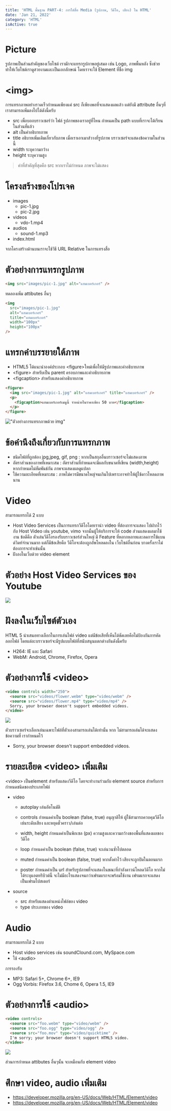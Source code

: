```yaml
---
title: 'HTML พื้นฐาน PART-4: การใส่สื่อ Media (รูปภาพ, วีดีโอ, เสียง) ใน HTML'
date: 'Jan 21, 2022'
category: 'HTML'
isActive: true
---
```


# Picture

รูปภาพเป็นส่วนสำคัญของเว็บไซต์ เรามักจะแทรกรูปภาพอยู่เสมอ เช่น Logo, ภาพพื้นหลัง ซึ่งช่วยทำให้เว็บไซต์เราดูสวยงามและเป็นเอกลักษณ์ โดยเราจะใช้ Element ที่ชื่อ img

# \<img>

การแทรกภาพอย่างรวดเร็วกำหนดเพียงแค่ src ก็เพียงพอที่จะแสดงผลแล้ว แต่ยังมี attribute อื่นๆที่เราสามารถเพิ่มลงไปได้ดังนี้ครับ

- src เพื่อบอกบราวเซอร์ว่า ไฟล์ รูปภาพของเราอยู่ที่ไหน กำหนดเป็น path แบบที่เราจะได้เรียนในส่วนที่แล้ว
- alt เป็นคำอธิบายภาพ
- title อธิบายเพิ่มเติมเกี่ยวกับภาพ เมื่อเราเอาเมาส์วางที่รูปภาพ บราวเซอร์จะแสดงข้อความในส่วนนี้
- width ระบุความกว้าง
- height ระบุความสูง

> ค่าที่สำคัญที่สุดคือ src หากเราไม่กำหนด ภาพจะไม่แสดง

# โครงสร้างของโปรเจค

- images
  - pic-1.jpg
  - pic-2.jpg
- videos
  - vdo-1.mp4
- audios
  - sound-1.mp3
- index.html

จากโครงสร้างด้านบนเราจะใช้วิธี URL Relative ในการแทรงสื่อ

# ตัวอย่างการแทรกรูปภาพ

```html
<img src="images/pic-1.jpg" alt="แฮมเบอร์เกอร์" />
```

ทดลองเพิ่ม attibutes อื่นๆ

```html
<img
  src="images/pic-1.jpg"
  alt="แฮมเบอร์เกอร์"
  title="แฮมเบอร์เกอร์"
  width="100px"
  height="100px"
/>
```

# แทรกคำบรรยายใต้ภาพ

- HTML5 ได้แนะนำองค์ประกอบ \<figure>ใหม่เพื่อให้มีรูปภาพและคำอธิบายภาพ
- \<figure> สำหรับเป็น parent ครอบภาพและคำอธิบายภาพ
- \<figcaption> สำหรับแสดงคำอธิบายภาพ

```html
<figure>
  <img src="images/pic-1.jpg" alt="แฮมเบอร์เกอร์" title="แฮมเบอร์เกอร์" />
  <p>
    <figcaption>แฮมเบอร์เกอร์เมนูนี้ จำหน่ายในราคาเพียง 50 บาท</figcaption>
  </p>
</figure>
```

!["ตัวอย่างการแทรกภาพด้วย img"](example-img.png)

# ข้อคำนึงถึงเกี่ยวกับการแทรกภาพ

- ชนิดไฟล์ที่ถูกต้อง jpg,jpeg, gif, png : หากเป็นสกุลอื่นบราวเซอร์จะไม่แสดงภาพ
- อัตราส่วนของภาพที่เหมาะสม : อัตราส่วนที่กำหนดจะมีผลกับขนาดที่เขียน (width,height) หากกำหนดไม่สัมพันธ์กัน ภาพจะแสดงผลดูแปลก
- ใช้ความละเอียดที่เหมาะสม : ภาพไม่ควรมีขนาดใหญ่จนเกินไปเพราะอาจทำให้ผู้ใช้ดาวโหลดภาพนาน

# Video

สามารถแทรกได้ 2 แบบ

- Host Video Services เป็นการแทรกวีดีโอโดยเรานำ video ที่ต้องการจะแสดง ไปฝากไว้กับ Host Video เช่น youtube, vimo จากนั้นผู้ให้บริการจะให้ code ส่วนแสดงผลมาใช้งาน ข้อดีคือ ตัวเล่นวีดีโอรองรับบราวเซอร์ส่วนใหญ่ มี Feature ที่หลากหลายและลดการใช้แบนด์วิดท์จำนวนมาก
  แต่ก็มีข้อเสียคือ วีดีโอจะต้องถูกอัพโหลดลงใน เว็บไซต์อื่นก่อน บางครั้งเราไม่ต้องการจะทำเช่นนั้น
- ฝังลงในเว็บด้วย video element

# ตัวอย่าง Host Video Services ของ Youtube

![](example-youtube.png)

# ฝังลงในเว็บไซต์ตัวเอง

HTML 5 นำเสนอทางเลือกในการเล่นไฟล์ video แต่มีข้อเสียที่เห็นได้ชัดเลยคือไม่ป้องกันการคัดลอกไฟล์ โดยแต่ละบราวเซอร์จะมีรูปแบบไฟล์ที่สนับสนุนแตกต่างกันดังนี้ครับ

- H264: IE และ Safari
- WebM: Android, Chrome, Firefox, Opera

# ตัวอย่างการใช้ \<video>

```html
<video controls width="250">
  <source src="videos/flower.webm" type="video/webm" />
  <source src="videos/flower.mp4" type="video/mp4" />
  Sorry, your browser doesn't support embedded videos.
</video>
```

![](example-video.png)

ตัวบราวเซอร์จะเลือกเล่นเฉพาะไฟล์ที่ตัวเองสามารถเล่นได้เท่านั้น หาก ไม่สามารถเล่นได้จะแสดงข้อความที่ เรากำหนดไว้

- Sorry, your browser doesn't support embedded videos.

# รายละเอียด \<video> เพิ่มเติม

\<video> เป็นelement สำหรับแสดงวีดีโอ โดยจะทำงานร่วมกับ element source สำหรับการกำหนดชนิดของประเภทไฟล์

- video

  - autoplay เล่นอัตโนมัติ

  - controls
    กำหนดค่าเป็น boolean (false, true) อนุญาติให้ ผู้ใช้สามารถควบคุมวีดีโอ เช่นระดับเสียง และหยุดชั่วคราว/เล่นต่อ

  - width, height
    กำหนดค่าเป็นพิกเซล (px) ความสูงและความกว้างของพื้นที่แสดงผลของวิดีโอ

  - loop
    กำหนดค่าเป็น boolean (false, true) จะเล่นวนซ้ำไปตลอด

  - muted
    กำหนดค่าเป็น boolean (false, true) หากตั้งค่าไว้ เสียงจะถูกปิดในตอนแรก

  - poster
    กำหนดค่าเป็น url สำหรับรูปภาพที่จะแสดงในขณะที่กำลังดาวน์โหลดวิดีโอ หากไม่ได้ระบุแอตทริบิวต์นี้ จะไม่มีอะไรแสดงจนกว่าเฟรมแรกจะพร้อมใช้งาน เฟรมแรกจะแสดงเป็นเฟรมโปสเตอร์

- source

  - src สำหรับแสดงตำแหน่งไฟล์ของ video
  - type ประเภทของ video

# Audio

สามารถแทรกได้ 2 แบบ

- Host video services เช่น soundClound.com, MySpace.com
- ใช้ \<audio>

การรองรับ

- MP3: Safari 5+, Chrome 6+, IE9
- Ogg Vorbis: Firefox 3.6, Chome 6, Opera 1.5, IE9

# ตัวอย่างการใช้ \<audio>

```html
<video controls>
  <source src="foo.webm" type="video/webm" />
  <source src="foo.ogg" type="video/ogg" />
  <source src="foo.mov" type="video/quicktime" />
  I'm sorry; your browser doesn't support HTML5 video.
</video>
```

![](example-audio.png)

ส่วนการกำหนด attibutes อื่นๆนั้น จะเหมือนกับ element video

# ศึกษา video, audio เพิ่มเติม

- https://developer.mozilla.org/en-US/docs/Web/HTML/Element/video
- https://developer.mozilla.org/en-US/docs/Web/HTML/Element/video
